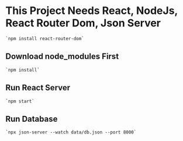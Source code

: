 # This Project Needs React, NodeJs, React Router Dom, Json Server

    `npm install react-router-dom`

## Download node_modules First

    `npm install`

## Run React Server

    `npm start`

## Run Database
    `npx json-server --watch data/db.json --port 8000`